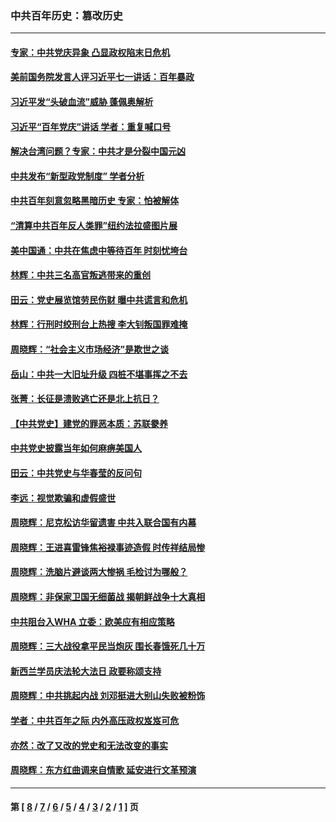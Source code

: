 ### 中共百年历史：篡改历史
---
#### [专家：中共党庆异象 凸显政权陷末日危机](../../pages/nf1176115/n13067084.md?08170430) 
#### [美前国务院发言人评习近平七一讲话：百年暴政](../../pages/nf1176115/n13066986.md?08170430) 
#### [习近平发“头破血流”威胁 蓬佩奥解析](../../pages/nf1176115/n13063604.md?08170430) 
#### [习近平“百年党庆”讲话 学者：重复喊口号](../../pages/nf1176115/n13061411.md?08170430) 
#### [解决台湾问题？专家：中共才是分裂中国元凶](../../pages/nf1176115/n13060811.md?08170430) 
#### [中共发布“新型政党制度” 学者分析](../../pages/nf1176115/n13056354.md?08170430) 
#### [中共百年刻意忽略黑暗历史 专家：怕被解体](../../pages/nf1176115/n13056056.md?08170430) 
#### [“清算中共百年反人类罪”纽约法拉盛图片展](../../pages/nf1176115/n13052220.md?08170430) 
#### [美中国通：中共在焦虑中等待百年 时刻忧垮台](../../pages/nf1176115/n13048820.md?08170430) 
#### [林辉：中共三名高官叛逃带来的重创](../../pages/nf1176115/n13035206.md?08170430) 
#### [田云：党史展览馆劳民伤财 曝中共谎言和危机](../../pages/nf1176115/n13033900.md?08170430) 
#### [林辉：行刑时绞刑台上热搜 李大钊叛国罪难掩](../../pages/nf1176115/n13031965.md?08170430) 
#### [周晓辉：“社会主义市场经济”是欺世之谈](../../pages/nf1176115/n13024090.md?08170430) 
#### [岳山：中共一大旧址升级 四桩不堪事挥之不去](../../pages/nf1176115/n13021697.md?08170430) 
#### [张菁：长征是溃败逃亡还是北上抗日？](../../pages/nf1176115/n13020585.md?08170430) 
#### [【中共党史】建党的罪恶本质：苏联豢养](../../pages/nf1176115/n13011888.md?08170430) 
#### [中共党史披露当年如何麻痹美国人](../../pages/nf1176115/n12966400.md?08170430) 
#### [田云：中共党史与华春莹的反问句](../../pages/nf1176115/n12765178.md?08170430) 
#### [李远：视觉欺骗和虚假盛世](../../pages/nf1176115/n12993376.md?08170430) 
#### [周晓辉：尼克松访华留遗害 中共入联合国有内幕](../../pages/nf1176115/n12991422.md?08170430) 
#### [周晓辉：王进喜雷锋焦裕禄事迹造假 时传祥结局惨](../../pages/nf1176115/n12985497.md?08170430) 
#### [周晓辉：洗脑片避谈两大惨祸 毛检讨为哪般？](../../pages/nf1176115/n12971285.md?08170430) 
#### [周晓辉：非保家卫国无细菌战 揭朝鲜战争十大真相](../../pages/nf1176115/n12954161.md?08170430) 
#### [中共阻台入WHA 立委：欧美应有相应策略](../../pages/nf1176115/n12939343.md?08170430) 
#### [周晓辉：三大战役拿平民当炮灰 围长春饿死几十万](../../pages/nf1176115/n12934921.md?08170430) 
#### [新西兰学员庆法轮大法日 政要称颂支持](../../pages/nf1176115/n12932715.md?08170430) 
#### [周晓辉：中共挑起内战 刘邓挺进大别山失败被粉饰](../../pages/nf1176115/n12929004.md?08170430) 
#### [学者：中共百年之际 内外高压政权岌岌可危](../../pages/nf1176115/n12925426.md?08170430) 
#### [亦然：改了又改的党史和无法改变的事实](../../pages/nf1176115/n12919443.md?08170430) 
#### [周晓辉：东方红曲调来自情歌 延安进行文革预演](../../pages/nf1176115/n12914429.md?08170430) 

---
#### 第 [ [8](./8.md?08170430) / [7](./7.md?08170430) / [6](./6.md?08170430) / [5](./5.md?08170430) / [4](./4.md?08170430) / [3](./3.md?08170430) / [2](./2.md?08170430) / [1](./1.md?08170430) ] 页
